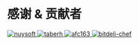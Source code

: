 # 感谢 & 贡献者

<a class="photo" href="https://github.com/nuysoft">
  <img alt="nuysoft" src="https://avatars3.githubusercontent.com/u/1628538?v=3&s=60">
</a>
<a class="photo" href="https://github.com/taberh">
  <img alt="taberh" src="https://avatars2.githubusercontent.com/u/589450?v=3&s=60">
</a>
<a class="photo" href="https://github.com/afc163">
  <img alt="afc163" src="https://avatars1.githubusercontent.com/u/507615?v=3&s=60">
</a>
<a class="photo" href="https://github.com/bitdeli-chef">
  <img alt="bitdeli-chef" src="https://avatars2.githubusercontent.com/u/3092978?v=3&s=60">
</a>